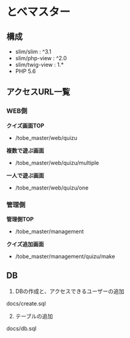 # とべマスター

## 構成
* slim/slim      : ^3.1
* slim/php-view  : ^2.0
* slim/twig-view : 1.*
* PHP 5.6


## アクセスURL一覧

### WEB側

**クイズ画面TOP**
* /tobe_master/web/quizu


**複数で遊ぶ画面**
* /tobe_master/web/quizu/multiple


**一人で遊ぶ画面**
* /tobe_master/web/quizu/one



### 管理側

**管理側TOP**
* /tobe_master/management

**クイズ追加画面**
* /tobe_master/management/quizu/make

## DB

1. DBの作成と、アクセスできるユーザーの追加

docs/create.sql

2. テーブルの追加

docs/db.sql